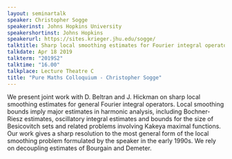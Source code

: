```yaml
---
layout: seminartalk
speaker: Christopher Sogge
speakerinst: Johns Hopkins University
speakershortinst: Johns Hopkins
speakerurl: https://sites.krieger.jhu.edu/sogge/
talktitle: Sharp local smoothing estimates for Fourier integral operators
talkdate: Apr 18 2019
talkterm: "2019S2"
talktime: "16.00"
talkplace: Lecture Theatre C
title: "Pure Maths Colloquium - Christopher Sogge"
---
```


We present joint work with D. Beltran and J. Hickman on sharp local smoothing estimates for general Fourier integral operators.  Local smoothing bounds imply major estimates in harmonic analysis, including Bochner-Riesz estimates, oscillatory integral estimates and bounds for the size of Besicovitch sets and related problems involving Kakeya maximal functions.  Our work gives a sharp resolution to the most general form of the local smoothing problem formulated by the speaker in the early 1990s.  We rely on decoupling estimates of Bourgain and Demeter.